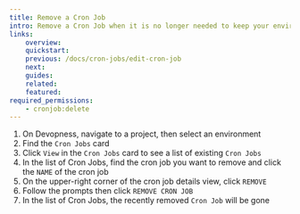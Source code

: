 ```yaml
---
title: Remove a Cron Job
intro: Remove a Cron Job when it is no longer needed to keep your environment organized.
links:
    overview:
    quickstart:
    previous: /docs/cron-jobs/edit-cron-job
    next:
    guides:
    related:
    featured:
required_permissions:
    - cronjob:delete
---
```


1. On Devopness, navigate to a project, then select an environment
1. Find the `Cron Jobs` card
1. Click `View` in the `Cron Jobs` card to see a list of existing `Cron Jobs`
1. In the list of Cron Jobs, find the cron job you want to remove and click the `NAME` of the cron job
1. On the upper-right corner of the cron job details view, click `REMOVE`
1. Follow the prompts then click `REMOVE CRON JOB`
1. In the list of Cron Jobs, the recently removed `Cron Job` will be gone
